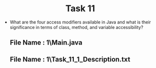 <h1 align="center">
  Task 11
</h1> 

* What are the four access modifiers available in Java and what is their significance in terms of class, method, and variable accessibility?
  ## File Name : 1\Main.java
  ## File Name : 1\Task_11_1_Description.txt
  
 
